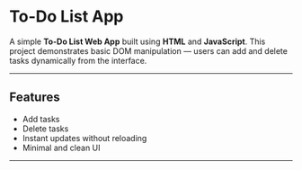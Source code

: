 # To-Do List App

A simple **To-Do List Web App** built using **HTML** and **JavaScript**. 
This project demonstrates basic DOM manipulation — users can add and delete tasks dynamically from the interface.

---

## Features

- Add tasks
- Delete tasks
- Instant updates without reloading
- Minimal and clean UI

---

